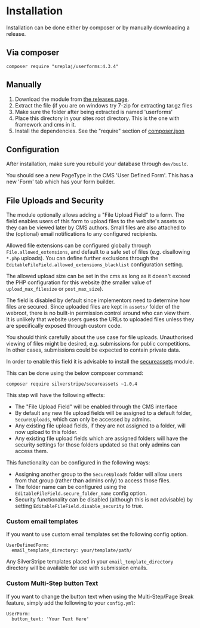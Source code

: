 # Installation

Installation can be done either by composer or by manually downloading a release.

## Via composer

`composer require "sreplaj/userforms:4.3.4"`

## Manually

 1.  Download the module from [the releases page](https://github.com/silverstripe/silverstripe-userforms/releases).
 2.  Extract the file (if you are on windows try 7-zip for extracting tar.gz files
 3.  Make sure the folder after being extracted is named 'userforms' 
 4.  Place this directory in your sites root directory. This is the one with framework and cms in it.
 5.  Install the dependencies. See the "require" section of [composer.json](https://github.com/silverstripe/silverstripe-userforms/blob/master/composer.json)

## Configuration

After installation, make sure you rebuild your database through `dev/build`.

You should see a new PageType in the CMS 'User Defined Form'. This has a new 'Form' tab which has your form builder.

## File Uploads and Security

The module optionally allows adding a "File Upload Field" to a form.
The field enables users of this form to upload files to the website's assets
so they can be viewed later by CMS authors. Small files
are also attached to the (optional) email notifications
to any configured recipients.

Allowed file extensions can be configured globally through `File.allowed_extensions`,
and default to a safe set of files (e.g. disallowing `*.php` uploads).
You can define further exclusions through the `EditableFileField.allowed_extensions_blacklist`
configuration setting.

The allowed upload size can be set in the cms as long as it doesn't exceed the PHP configuration
for this website (the smaller value of `upload_max_filesize` or `post_max_size`).

The field is disabled by default since implementors need to determine how files are secured.
Since uploaded files are kept in `assets/` folder of the webroot, there is no built-in
permission control around who can view them. It is unlikely
that website users guess the URLs to uploaded files unless
they are specifically exposed through custom code.

You should think carefully about the use case for file uploads.
Unauthorised viewing of files might be desired, e.g. submissions for public competitions. 
In other cases, submissions could be expected to contain private data.

In order to enable this field it is advisable to install the
[secureassets](http://addons.silverstripe.org/add-ons/silverstripe/secureassets) module.

This can be done using the below composer command:

```
composer require silverstripe/secureassets ~1.0.4
```

This step will have the following effects:

 * The "File Upload Field" will be enabled through the CMS interface
 * By default any new file upload fields will be assigned to a default folder, `SecureUploads`,
   which can only be accessed by admins.
 * Any existing file upload fields, if they are not assigned to a folder, will now upload
   to this folder.
 * Any existing file upload fields which are assigned folders will have the security settings
   for those folders updated so that only admins can access them.

This functionality can be configured in the following ways:

 * Assigning another group to the `SecureUploads` folder will allow users from that group
   (rather than admins only) to access those files.
 * The folder name can be configured using the `EditableFileField.secure_folder_name` config option.
 * Security functionality can be disabled (although this is not advisable) by setting
   `EditableFileField.disable_security` to true.


### Custom email templates

If you want to use custom email templates set the following config option.

````
UserDefinedForm:
  email_template_directory: your/template/path/
````

Any SilverStripe templates placed in your `email_template_directory` directory will be available for use with submission emails.

### Custom Multi-Step button Text

If you want to change the button text when using the Multi-Step/Page Break feature, simply add the following to your `config.yml`:

````
UserForm:
  button_text: 'Your Text Here'
````